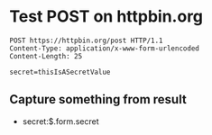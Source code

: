 # Test POST on httpbin.org

```http
POST https://httpbin.org/post HTTP/1.1
Content-Type: application/x-www-form-urlencoded
Content-Length: 25

secret=thisIsASecretValue
```

## Capture something from result

* secret:$.form.secret